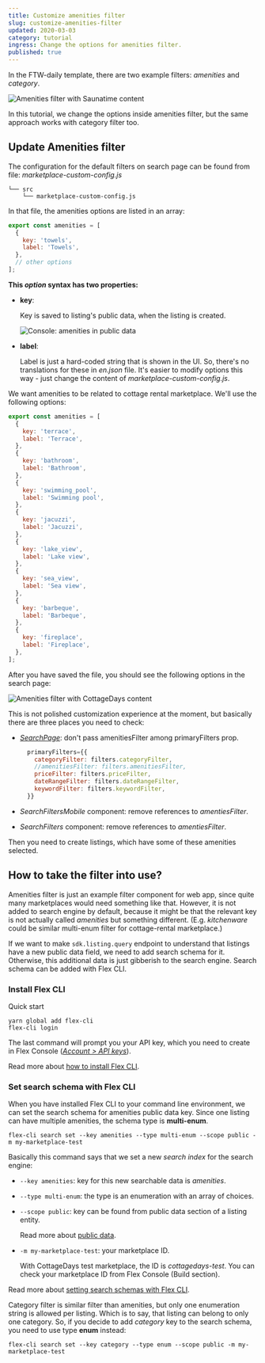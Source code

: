 ```yaml
---
title: Customize amenities filter
slug: customize-amenities-filter
updated: 2020-03-03
category: tutorial
ingress: Change the options for amenities filter.
published: true
---
```


In the FTW-daily template, there are two example filters: _amenities_
and _category_.

![Amenities filter with Saunatime content](./default-amenities-filter.png)

In this tutorial, we change the options inside amenities filter, but the
same approach works with category filter too.

## Update Amenities filter

The configuration for the default filters on search page can be found
from file: _marketplace-custom-config.js_

```shell
└── src
    └── marketplace-custom-config.js
```

In that file, the amenities options are listed in an array:

```js
export const amenities = [
  {
    key: 'towels',
    label: 'Towels',
  },
  // other options
];
```

**This _option_ syntax has two properties:**

- **key**:

  Key is saved to listing's public data, when the listing is created.

  ![Console: amenities in public data](./console-amenities-public-data.png)

- **label**:

  Label is just a hard-coded string that is shown in the UI. So, there's
  no translations for these in _en.json_ file. It's easier to modify
  options this way - just change the content of
  _marketplace-custom-config.js_.

We want amenities to be related to cottage rental marketplace. We'll use
the following options:

```js
export const amenities = [
  {
    key: 'terrace',
    label: 'Terrace',
  },
  {
    key: 'bathroom',
    label: 'Bathroom',
  },
  {
    key: 'swimming_pool',
    label: 'Swimming pool',
  },
  {
    key: 'jacuzzi',
    label: 'Jacuzzi',
  },
  {
    key: 'lake_view',
    label: 'Lake view',
  },
  {
    key: 'sea_view',
    label: 'Sea view',
  },
  {
    key: 'barbeque',
    label: 'Barbeque',
  },
  {
    key: 'fireplace',
    label: 'Fireplace',
  },
];
```

After you have saved the file, you should see the following options in
the search page:

![Amenities filter with CottageDays content](./updated-amenities-filter.png)

<extrainfo title="Extra: how to remove Amenities filter from search page?">

This is not polished customization experience at the moment, but
basically there are three places you need to check:

- _[SearchPage](https://github.com/sharetribe/ftw-daily/blob/master/src/containers/SearchPage/SearchPage.js#L230)_:
  don't pass amenitiesFilter among primaryFilters prop.

  ```js
    primaryFilters={{
      categoryFilter: filters.categoryFilter,
      //amenitiesFilter: filters.amenitiesFilter,
      priceFilter: filters.priceFilter,
      dateRangeFilter: filters.dateRangeFilter,
      keywordFilter: filters.keywordFilter,
    }}
  ```

- _SearchFiltersMobile_ component: remove references to
  _amentiesFilter_.
- _SearchFilters_ component: remove references to _amentiesFilter_.

</extrainfo>

Then you need to create listings, which have some of these amenities
selected.

## How to take the filter into use?

Amenities filter is just an example filter component for web app, since
quite many marketplaces would need something like that. However, it is
not added to search engine by default, because it might be that the
relevant key is not actually called _amenities_ but something different.
(E.g. _kitchenware_ could be similar multi-enum filter for
cottage-rental marketplace.)

If we want to make `sdk.listing.query` endpoint to understand that
listings have a new public data field, we need to add search schema for
it. Otherwise, this additional data is just gibberish to the search
engine. Search schema can be added with Flex CLI.

### Install Flex CLI

Quick start

```shell
yarn global add flex-cli
flex-cli login
```

The last command will prompt you your API key, which you need to create
in Flex Console
(_[Account > API keys](https://flex-console.sharetribe.com/api-keys)_).

Read more about
[how to install Flex CLI](/tutorials/getting-started-with-flex-cli/).

### Set search schema with Flex CLI

When you have installed Flex CLI to your command line environment, we
can set the search schema for amenities public data key. Since one
listing can have multiple amenities, the schema type is **multi-enum**.

```shell
flex-cli search set --key amenities --type multi-enum --scope public -m my-marketplace-test
```

Basically this command says that we set a new _search index_ for the
search engine:

- `--key amenities`: key for this new searchable data is _amenities_.
- `--type multi-enum`: the type is an enumeration with an array of
  choices.
- `--scope public`: key can be found from public data section of a
  listing entity.

  Read more about [public data](/references/extended-data/).

- `-m my-marketplace-test`: your marketplace ID.

  With CottageDays test marketplace, the ID is _cottagedays-test_. You
  can check your marketplace ID from Flex Console (Build section).

Read more about
[setting search schemas with Flex CLI](http://localhost:8000/tutorials/manage-search-schemas-with-flex-cli/).

<extrainfo title="Extra: what about category filter?">

Category filter is similar filter than amenities, but only one
enumeration string is allowed per listing. Which is to say, that listing
can belong to only one category. So, if you decide to add _category_ key
to the search schema, you need to use type **enum** instead:

```shell
flex-cli search set --key category --type enum --scope public -m my-marketplace-test
```

</extrainfo>
